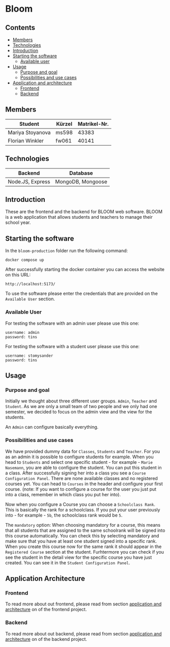 # Bloom

## Contents

- [Members](#members)
- [Technologies](#technologies)
- [Introduction](#introduction)
- [Starting the software](#starting-the-software)
  - [Available user](#available-user)
- [Usage](#usage)
  - [Purpose and goal](#purpose-and-goal)
  - [Possibilities and use cases](#possibilities-and-use-cases)
- [Application and architecture](#application-architecture)
  - [Frontend](#frontend)
  - [Backend](#backend)

## Members

| Student          | Kürzel | Matrikel-Nr. |
| ---------------- | ------ | ------------ |
| Mariya Stoyanova | ms598  | 43383        |
| Florian Winkler  | fw061  | 40141        |

## Technologies

| Backend          | Database          |
| ---------------- | ----------------- |
| Node.JS, Express | MongoDB, Mongoose |

## Introduction

These are the frontend and the backend for BLOOM web software. BLOOM is a web application that allows students and teachers to manage their school year.

## Starting the software

In the `bloom-production` folder run the following command:

```ssh
docker compose up
```

After successfully starting the docker container you can access the website on this URL:

```ssh
http://localhost:5173/
```

To use the software please enter the credentials that are provided on the `Available User` section.

### Available User

For testing the software with an admin user please use this one:

```ssh
username: admin
password: tins
```

For testing the software with a student user please use this one:

```ssh
username: stomysander
password: tins
```

## Usage

### Purpose and goal

Initially we thought about three different user groups. `Admin`, `Teacher` and `Student`. As we are only a small team of two people and we only had one semester, we decided to focus on the admin view and the view for the students.

An `Admin` can configure basically everything.

### Possibilities and use cases

We have provided dummy data for `Classes`, `Students` and `Teacher`. For you as an admin it is possible to configure students for example. When you head to `Students` and select one specific student - for example - `Marie Nasemann`, you are able to configure the student. You can put this student in a class. After successfully signing her into a class you see a `Course Configuration Panel`. There are none available classes and no registered courses yet. You can head to `Courses` in the header and configure your first course. (note: If you want to configure a course for the user you just put into a class, remember in which class you put her into).

Now when you configure a Course you can choose a `Schoolclass Rank`. This is basically the rank for a schoolclass. If you put your user previously into - for example - `5b`, the schoolclass rank would be `5`.

The `mandatory` option: When choosing mandatory for a course, this means that all students that are assigned to the same schoolrank will be signed into this course automatically. You can check this by selecting mandatory and make sure that you have at least one student signed into a specific rank. When you create this course now for the same rank it should appear in the `Registered Course` section at the student. Furhtermore you can check if you see the student in the detail view for the specific course you have just created. You can see it in the `Student Configuration Panel`.

## Application Architecture

### Frontend

To read more about out frontend, please read from section [application and architecture](https://gitlab.mi.hdm-stuttgart.de/bloom/final/-/blob/main/frontend/README.md?ref_type=heads#application-architecture) on of the frontend project.

### Backend

To read more about out backend, please read from section [application and architecture](https://gitlab.mi.hdm-stuttgart.de/bloom/final/-/blob/main/backend/README.md?ref_type=heads#application-architecture) on of the backend project.
